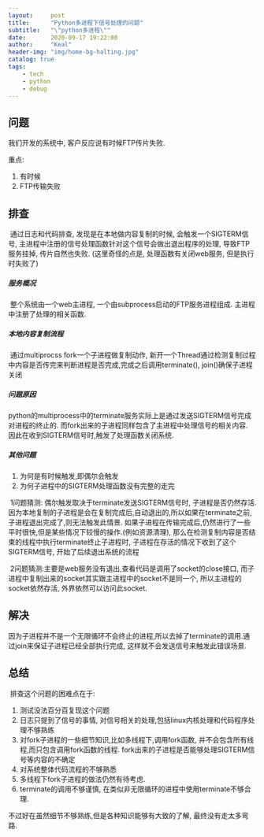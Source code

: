 ```yaml
---
layout:     post
title:      "Python多进程下信号处理的问题"
subtitle:   "\"python多进程\""
date:       2020-09-17 19:22:00
author:     "Keal"
header-img: "img/home-bg-halting.jpg"
catalog: true
tags:
    - tech
    - python
    - debug
---
```


## 问题

我们开发的系统中, 客户反应说有时候FTP传片失败. 

重点:

1. 有时候
2. FTP传输失败

## 排查

​		通过日志和代码排查, 发现是在本地做内容复制的时候, 会触发一个SIGTERM信号, 主进程中注册的信号处理函数针对这个信号会做出退出程序的处理, 导致FTP服务挂掉, 传片自然也失败. (这里奇怪的点是, 处理函数有关闭web服务, 但是执行时失败了)

##### 服务概况

​	整个系统由一个web主进程, 一个由subprocess启动的FTP服务进程组成. 主进程中注册了处理的相关函数.

##### 本地内容复制流程

​	通过multiprocss fork一个子进程做复制动作, 新开一个Thread通过检测复制过程中内容是否传完来判断进程是否完成,完成之后调用terminate(), join()确保子进程关闭

##### 问题原因

​	python的multiprocess中的terminate服务实际上是通过发送SIGTERM信号完成对进程的终止的. 而fork出来的子进程同样包含了主进程中处理信号的相关内容. 因此在收到SIGTERM信号时,触发了处理函数关闭系统.

##### 其他问题

1. 为何是有时候触发,即偶尔会触发
2. 为何子进程中的SIGTERM处理函数没有完整的走完

​          1问题猜测: 偶尔触发取决于terminate发送SIGTERM信号时, 子进程是否仍然存活. 因为本地复制的子进程是会在复制完成后,自动退出的,所以如果在terminate之前,子进程退出完成了,则无法触发此情景. 如果子进程在传输完成后,仍然进行了一些平时很快,但是某些情况下较慢的操作.(例如资源清理), 那么在检测复制内容是否结束的线程中执行terminate终止子进程时, 子进程在存活的情况下收到了这个SIGTERM信号, 开始了后续退出系统的流程

​		2问题猜测:主要是web服务没有退出,查看代码是调用了socket的close接口, 而子进程中复制出来的socket其实跟主进程中的socket不是同一个, 所以主进程的socket依然存活, 外界依然可以访问此socket.

## 解决

​		因为子进程并不是一个无限循环不会终止的进程,所以去掉了terminate的调用.通过join来保证子进程已经全部执行完成, 这样就不会发送信号来触发此错误场景.

## 总结

​		排查这个问题的困难点在于:

1. 测试没法百分百复现这个问题
2. 日志只提到了信号的事情, 对信号相关的处理,包括linux内核处理和代码程序处理不够熟练
3. 对fork子进程的一些细节知识,比如多线程下,调用fork函数, 并不会包含所有线程,而只包含调用fork函数的线程. fork出来的子进程是否能够处理SIGTERM信号等内容的不确定
4. 对系统整体代码流程的不够熟悉
5. 多线程下fork子进程的做法仍然有待考虑.
6. terminate的调用不够谨慎, 在类似非无限循环的进程中使用terminate不够合理.

不过好在虽然细节不够熟练,但是各种知识能够有大致的了解, 最终没有走太多弯路.

